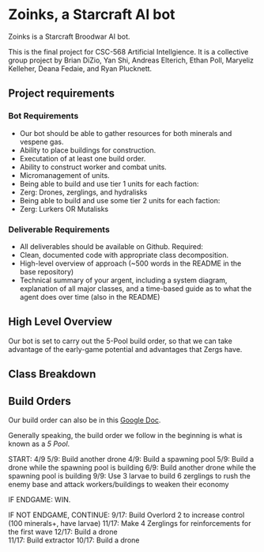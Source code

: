 # Zoinks, a Starcraft AI bot 
Zoinks is a Starcraft Broodwar AI bot. 

This is the final project for CSC-568 Artificial Intellgience. It is a collective group project by Brian DiZio, Yan Shi, Andreas Elterich, Ethan Poll, Maryeliz Kelleher, Deana Fedaie, and Ryan Plucknett. 

## Project requirements 
### Bot Requirements 
+ Our bot should be able to gather resources for both minerals and vespene gas. 
+ Ability to place buildings for construction. 
+ Executation of at least one build order. 
+ Ability to construct worker and combat units. 
+ Micromanagement of units. 
+ Being able to build and use tier 1 units for each faction: 
 + Zerg: Drones, zerglings, and hydralisks 
+ Being able to build and use some tier 2 units for each faction: 
 + Zerg: Lurkers OR Mutalisks 
 
### Deliverable Requirements 
+ All deliverables should be available on Github. Required: 
 + Clean, documented code with appropriate class decomposition. 
+ High-level overview of approach (~500 words in the README in the base repository) 
 + Technical summary of your argent, including a system diagram, explanation of all major classes, and a time-based guide as to what the agent does over time (also in the README) 

## High Level Overview 
Our bot is set to carry out the 5-Pool build order, so that we can take advantage of the early-game potential and advantages that Zergs have. 

## Class Breakdown 


## Build Orders 
Our build order can also be in this [Google Doc](https://docs.google.com/document/d/1e05FzKy5A5DllCp2OfijMiIUobjpTRM2mPlKQ5jJYNk/edit). 

Generally speaking, the build order we follow in the beginning is what is known as a *5 Pool*. 

START: 4/9 
5/9: Build another drone 
4/9: Build a spawning pool 
5/9: Build a drone while the spawning pool is building 
6/9: Build another drone while the spawning pool is building 
9/9: Use 3 larvae to build 6 zerglings to rush the enemy base and attack workers/buildings to weaken their economy 

IF ENDGAME: 
WIN. 

IF NOT ENDGAME, CONTINUE: 
9/17: Build Overlord 2 to increase control (100 minerals+, have larvae) 
11/17: Make 4 Zerglings for reinforcements for the first wave 
12/17: Build a drone  
11/17: Build extractor 
10/17: Build a drone 

